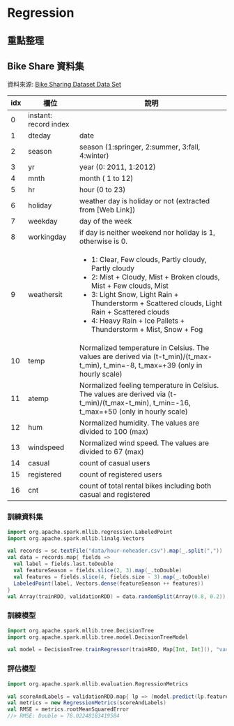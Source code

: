 # Regression

## 重點整理

## Bike Share 資料集
資料來源: [Bike Sharing Dataset Data Set](http://archive.ics.uci.edu/ml/datasets/bike+sharing+dataset)

idx | 欄位 | 說明 
----|------|------
0 | instant: record index
1 | dteday | date
2 | season | season (1:springer, 2:summer, 3:fall, 4:winter)
3 | yr | year (0: 2011, 1:2012)
4 | mnth | month ( 1 to 12)
5 | hr | hour (0 to 23)
6 | holiday | weather day is holiday or not (extracted from [Web Link])
7 | weekday | day of the week
8 | workingday | if day is neither weekend nor holiday is 1, otherwise is 0.
9 | weathersit | <ul><li>1: Clear, Few clouds, Partly cloudy, Partly cloudy</li><li>2: Mist + Cloudy, Mist + Broken clouds, Mist + Few clouds, Mist</li><li>3: Light Snow, Light Rain + Thunderstorm + Scattered clouds, Light Rain + Scattered clouds</li><li>4: Heavy Rain + Ice Pallets + Thunderstorm + Mist, Snow + Fog</li></ul>
10 | temp | Normalized temperature in Celsius. The values are derived via (t-t_min)/(t_max-t_min), t_min=-8, t_max=+39 (only in hourly scale)
11 | atemp | Normalized feeling temperature in Celsius. The values are derived via (t-t_min)/(t_max-t_min), t_min=-16, t_max=+50 (only in hourly scale)
12 | hum | Normalized humidity. The values are divided to 100 (max)
13 | windspeed | Normalized wind speed. The values are divided to 67 (max)
14 | casual | count of casual users
15 | registered | count of registered users
16 | cnt | count of total rental bikes including both casual and registered

### 訓練資料集
```scala
import org.apache.spark.mllib.regression.LabeledPoint
import org.apache.spark.mllib.linalg.Vectors
```
```scala
val records = sc.textFile("data/hour-noheader.csv").map(_.split(","))
val data = records.map{ fields =>
  val label = fields.last.toDouble
  val featureSeason = fields.slice(2, 3).map(_.toDouble)
  val features = fields.slice(4, fields.size - 3).map(_.toDouble)
  LabeledPoint(label, Vectors.dense(featureSeason ++ features))
}
val Array(trainRDD, validationRDD) = data.randomSplit(Array(0.8, 0.2))
```

### 訓練模型
```scala
import org.apache.spark.mllib.tree.DecisionTree
import org.apache.spark.mllib.tree.model.DecisionTreeModel
```
```scala
val model = DecisionTree.trainRegressor(trainRDD, Map[Int, Int](), "variance", 10, 50)
```

### 評估模型
```scala
import org.apache.spark.mllib.evaluation.RegressionMetrics
```
```scala
val scoreAndLabels = validationRDD.map{ lp => (model.predict(lp.features), lp.label) }
val metrics = new RegressionMetrics(scoreAndLabels)
val RMSE = metrics.rootMeanSquaredError
//> RMSE: Double = 78.02248183419584
```
